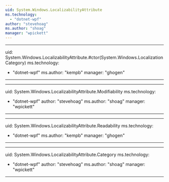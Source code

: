 ```yaml
---
uid: System.Windows.LocalizabilityAttribute
ms.technology: 
  - "dotnet-wpf"
author: "stevehoag"
ms.author: "shoag"
manager: "wpickett"
---
```


---
uid: System.Windows.LocalizabilityAttribute.#ctor(System.Windows.LocalizationCategory)
ms.technology: 
  - "dotnet-wpf"
ms.author: "kempb"
manager: "ghogen"
---

---
uid: System.Windows.LocalizabilityAttribute.Modifiability
ms.technology: 
  - "dotnet-wpf"
author: "stevehoag"
ms.author: "shoag"
manager: "wpickett"
---

---
uid: System.Windows.LocalizabilityAttribute.Readability
ms.technology: 
  - "dotnet-wpf"
ms.author: "kempb"
manager: "ghogen"
---

---
uid: System.Windows.LocalizabilityAttribute.Category
ms.technology: 
  - "dotnet-wpf"
author: "stevehoag"
ms.author: "shoag"
manager: "wpickett"
---
